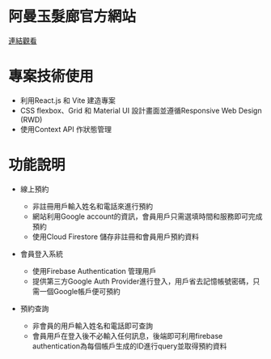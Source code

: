 # 阿曼玉髮廊官方網站

[連結觀看](https://salon-project-tawny.vercel.app/)

# 專案技術使用
* 利用React.js 和 Vite 建造專案
* CSS flexbox、Grid 和 Material UI 設計畫面並遵循Responsive Web Design (RWD)
* 使用Context API 作狀態管理

# 功能說明

* 線上預約
  - 非註冊用戶輸入姓名和電話來進行預約
  - 網站利用Google account的資訊，會員用戶只需選填時間和服務即可完成預約
  - 使用Cloud Firestore 儲存非註冊和會員用戶預約資料

* 會員登入系統
  - 使用Firebase Authentication 管理用戶
  - 提供第三方Google Auth Provider進行登入，用戶省去記憶帳號密碼，只需一個Google帳戶便可預約

* 預約查詢
  - 非會員的用戶輸入姓名和電話即可查詢
  - 會員用戶在登入後不必輸入任何訊息，後端即可利用firebase authentication為每個帳戶生成的ID進行query並取得預約資料
